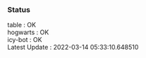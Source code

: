 ### Status


table : OK  
hogwarts : OK  
icy-bot : OK  
Latest Update : 2022-03-14 05:33:10.648510
